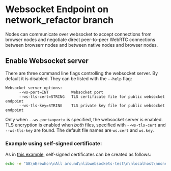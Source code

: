 # Websocket Endpoint on network_refactor branch

Nodes can communicate over websocket to accept connections from browser nodes and negotiate direct peer-to-peer WebRTC connections between browserr nodes and between native nodes and browser nodes.

## Enable Websocket server

There are three command line flags controlling the websocket server. By default it is disabled. They can be listed with the `--help` flag:

```
Websocket server options:
      --ws-port=INT          Websocket port
      --ws-tls-cert=STRING   TLS certificate file for public websocket endpoint
      --ws-tls-key=STRING    TLS private key file for public websocket endpoint
```

Only when `--ws-port=<port>` is specified, the websocket server is enabled. TLS encryption is enabled when *both* files, specified with `--ws-tls-cert` and `--ws-tls-key` are found. The default file names are `ws.cert` and `ws.key`.

### Example using self-signed certificate:
As in [this example](https://libwebsockets.org/git/libwebsockets/tree/minimal-examples/http-server/minimal-http-server-tls?id=2c2969cdac8d5b156dedef40b335f5733dd0f821), self-signed certificates can be created as follows:
```bash
echo -e "GB\nErewhon\nAll around\nlibwebsockets-test\n\nlocalhost\nnone@invalid.org\n" | openssl req -new -newkey rsa:4096 -days 36500 -nodes -x509 -keyout "ws.key" -out "ws.cert"
```




